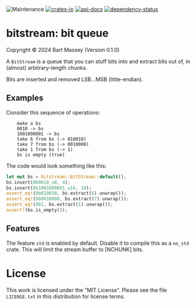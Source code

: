 ![Maintenance](https://img.shields.io/badge/maintenance-actively--developed-brightgreen.svg)
[![crates-io](https://img.shields.io/crates/v/bitstream.svg)](https://crates.io/crates/bitstream)
[![api-docs](https://docs.rs/bitstream/badge.svg)](https://docs.rs/bitstream)
[![dependency-status](https://deps.rs/repo/github/BartMassey/bitstream/status.svg)](https://deps.rs/repo/github/BartMassey/bitstream)

# bitstream: bit queue
Copyright © 2024 Bart Massey (Version 0.1.0)

A `BitStream` is a queue that you can stuff bits into and
extract bits out of, in (almost) arbitrary-length chunks.

Bits are inserted and removed LSB…MSB (little-endian).

## Examples

Consider this sequence of operations:

```
    make a bs
    0010 -> bs
    1001000001 -> bs
    take 6 from bs (-> 010010)
    take 7 from bs (-> 0010000)
    take 1 from bs (-> 1)
    bs is empty (true)
```

The code would look something like this:

```rust
let mut bs = bitstream::BitStream::default();
bs.insert(0b0010_u8, 4);
bs.insert(0b1001000001_u16, 10);
assert_eq!(0b010010, bs.extract(6).unwrap());
assert_eq!(0b0010000, bs.extract(7).unwrap());
assert_eq!(0b1, bs.extract(1).unwrap());
assert!(bs.is_empty());
```

## Features

The feature `std` is enabled by default. Disable it to
compile this as a `no_std` crate. This will limit the stream
buffer to [NCHUNK] bits.


# License

This work is licensed under the "MIT License". Please see the file
`LICENSE.txt` in this distribution for license terms.
